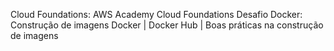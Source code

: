 Cloud Foundations: AWS Academy Cloud Foundations
Desafio Docker: Construção de imagens Docker | Docker Hub | Boas práticas na construção de imagens
